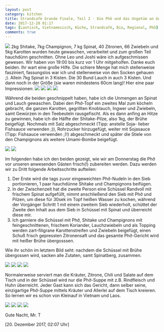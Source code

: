 ```yaml
---
layout: post
category: kitchen
title: Strandcafé Grande Finale, Teil 2 - Die Phở und das Ungetüm an Gemüse!
date: 2017-12-20 01:17
tags: [Laotisch, Vietnamesisch, Küche, Strandcafé, Bio, Regional, Phở]
comments: true
---
```

<img class="fit image" src="{{site.baseurl}}/images/2017-12-20-cover-Phở-Kostprobe.jpg">
2kg Shitake, 7kg Champignon, 7 kg Spinat, 40 Zitronen, 66 Zwiebeln und 5kg Karotten wurden heute gewaschen, verarbeitet und zum großen Teil hauchdünn geschnitten. Ohne Leo und Joshi wäre ich aufgeschmissen gewesen. Wir haben von 19:00 bis kurz vor 1 Uhr mitgeholfen. Danke euch beiden. Ihr wart eine große Hilfe. Die schiere Menge hat mich stellenweise fasziniert, fassungslos war ich und stellenweise von den Socken gehauen ;). Allein 7kg Spinat in 3 Kisten. Die 30 Bund Lauch in auch 3 Kisten. Und dann noch in der Größe (sie waren mindestens 60cm lang)! Hier eine paar Impressionen:

<img class="image left" src="{{site.baseurl}}/images/2017-12-20-Einkauf-1.jpg">
<img class="image right" src="{{site.baseurl}}/images/2017-12-20-Einkauf-2.jpg">
<img class="image left" src="{{site.baseurl}}/images/2017-12-20-Einkauf-3.jpg">
<img class="image right" src="{{site.baseurl}}/images/2017-12-20-Einkauf-4.jpg">

Während die beiden geschnippelt haben, habe ich die Unmengen an Spinat und Lauch gewaschen. Dabei den Phở-Topf ein zweites Mal zum köcheln gebracht, die ganzen Karotten, gegrillten Knoblauch, Ingwer und Zwiebeln, samt Gewürzen in den Teebeuteln rausgefischt. Als es dann anfing an Hitze zu gewinnen, habe ich die Hälfte der Shitake-Pilze, also 1kg, der Brühe beigefügt. Nochmals mit Salz abgeschmeckt (Tipp: anstelle Soja- lieber Fishsauce verwenden ;)), Rohrzucker hinzugefügt, weiter mit Sojasauce (Tipp: Fishsauce verwenden ;)!) abgeschmeckt und später die Stiele von den Champignons als weitere Umami-Bombe beigefügt.

<img class="image left" src="{{site.baseurl}}/images/2017-12-20-Leo-und-Joshi-schnippeln-1.jpg">
<img class="image right" src="{{site.baseurl}}/images/2017-12-20-Leo-und-Joshi-schnippeln-2.jpg">

Im folgenden habe ich den beiden gezeigt, wie wir am Donnerstag die Phở vor unseren anwesenden Gästen frisch(!) zubereiten werden. Dazu werden wir zu Dritt folgende Arbeitsschritte aufteilen:

1. Der Erste wird die tags zuvor eingeweichten Phở-Nudeln in den Sieb portionieren, 1 paar hauchdünne Shitake und Champignons beifügen.
2. In der Zwischenzeit hat die zweite Person eine Schüssel Randvoll mit frischem Spinat aufgefüllt, nimmt anschließend den Sieb mit Phở und Pilzen, um diese für 30sek im Topf heißen Wasser zu kochen, während der Vorgänger Schritt 1 mit einem zweitem Sieb wiederholt, schüttet der Zweite den Inhalt aus dem Sieb in Schüssel mit Spinat und überreicht diese mir.
3. Ich garniere die Schüssel mit Phở, Shitake und Champignons mit feingeschnittenen, frischem Koriander, Lauchzwiebeln und als Topping werden zart-filigrane Karottenstreifen und Zwiebeln beigefügt, einen Schuß frisch gepressten Zitronensaft und das gesamte Phở-Gericht wird mit heißer Brühe übergosssen.

Wie ihr schön im letztem Bild seht: nachdem die Schüssel mit Brühe übergossen wird, sacken alle Zutaten, samt Spinatberg, zusammen.

<img class="image left" src="{{site.baseurl}}/images/2017-12-20-Cooking-and-Presentation-Steps-1.jpg">
<img class="image right" src="{{site.baseurl}}/images/2017-12-20-Cooking-and-Presentation-Steps-2.jpg">
<img class="image left" src="{{site.baseurl}}/images/2017-12-20-Cooking-and-Presentation-Steps-3.jpg">
<img class="image right" src="{{site.baseurl}}/images/2017-12-20-Cooking-and-Presentation-Steps-4.jpg">

Normalerweise serviert man die Kräuter, Zitrone, Chili und Salate auf dem Tisch und in der Schüssel wird nur die Phở-Suppe mit z.B. Rindfleisch und Huhn überreicht. Jeder Gast kann sich das Gericht, dann selber seine, einzigartige Phở-Suppe mittels Kräuter und Allerlei auf dem Tisch kreieren. So lernen wir es schon von Kleinauf in Vietnam und Laos.

<img class="image left" src="{{site.baseurl}}/images/2017-12-20-Phở-essen-1.jpg">
<img class="image right" src="{{site.baseurl}}/images/2017-12-20-Phở-essen-2.jpg">
<img class="image left" src="{{site.baseurl}}/images/2017-12-20-Phở-essen-3.jpg">
<img class="image right" src="{{site.baseurl}}/images/2017-12-20-Phở-essen-4.jpg">

Gute Nacht, Mr. T

[20. Dezember 2017, 02:07 Uhr]
